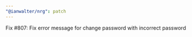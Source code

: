 ```yaml
---
"@ianwalter/nrg": patch
---
```


Fix #807: Fix error message for change password with incorrect password
